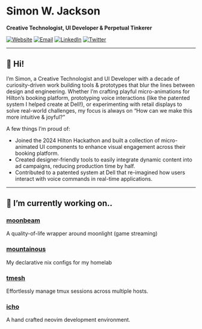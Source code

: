 # Simon W. Jackson

**Creative Technologist, UI Developer & Perpetual Tinkerer**

[![Website](https://img.shields.io/badge/Website-simonwjackson.io-blue?style=flat-square)](https://simonwjackson.io) 
[![Email](https://img.shields.io/badge/Email-opensource@simonwjackson.io-blue?style=flat-square)](mailto:opensource@simonwjackson.io)
[![LinkedIn](https://img.shields.io/badge/LinkedIn-simonwjackson-blue?style=flat-square)](https://www.linkedin.com/in/simonwjackson)
[![Twitter](https://img.shields.io/badge/Twitter-@simonwjackson-blue?style=flat-square)](https://twitter.com/simonwjackson)

---

## 👋 Hi! 

I’m Simon, a Creative Technologist and UI Developer with a decade of curiosity-driven work building tools & prototypes that blur the lines between design and engineering. Whether I’m crafting playful micro-animations for Hilton’s booking platform, prototyping voice interactions (like the patented system I helped create at Dell!), or experimenting with retail displays to solve real-world challenges, my focus is always on “How can we make this more intuitive & joyful?”

A few things I’m proud of:

- Joined the 2024 Hilton Hackathon and built a collection of micro-animated UI components to enhance visual engagement across their booking platform.
- Created designer-friendly tools to easily integrate dynamic content into ad campaigns, reducing production time by half.
- Contributed to a patented system at Dell that re-imagined how users interact with voice commands in real-time applications.

---

## 🌱 I’m currently working on..

### [moonbeam](https://github.com/elevate/moonbeam)
A quality-of-life wrapper around moonlight (game streaming)

### [mountainous](https://github.com/simonwjackson/mountainous)
My declarative nix configs for my homelab

### [tmesh](https://github.com/simonwjackson/tmesh)
Effortlessly manage tmux sessions across multiple hosts.

### [icho](https://github.com/simonwjackson/icho)
A hand crafted neovim development environment.
